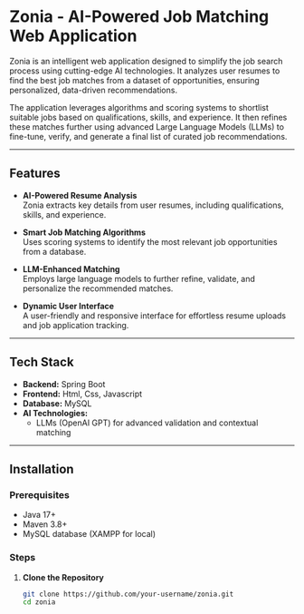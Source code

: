 # Zonia - AI-Powered Job Matching Web Application  

Zonia is an intelligent web application designed to simplify the job search process using cutting-edge AI technologies. It analyzes user resumes to find the best job matches from a dataset of opportunities, ensuring personalized, data-driven recommendations.  

The application leverages algorithms and scoring systems to shortlist suitable jobs based on qualifications, skills, and experience. It then refines these matches further using advanced Large Language Models (LLMs) to fine-tune, verify, and generate a final list of curated job recommendations.  

---

## Features  

- **AI-Powered Resume Analysis**  
  Zonia extracts key details from user resumes, including qualifications, skills, and experience.  

- **Smart Job Matching Algorithms**  
  Uses scoring systems to identify the most relevant job opportunities from a database.  

- **LLM-Enhanced Matching**  
  Employs large language models to further refine, validate, and personalize the recommended matches.  

- **Dynamic User Interface**  
  A user-friendly and responsive interface for effortless resume uploads and job application tracking.  

---

## Tech Stack  

- **Backend:** Spring Boot  
- **Frontend:** Html, Css, Javascript  
- **Database:** MySQL  
- **AI Technologies:**    
  - LLMs (OpenAI GPT) for advanced validation and contextual matching  

---

## Installation  

### Prerequisites  
- Java 17+  
- Maven 3.8+  
- MySQL database (XAMPP for local) 

### Steps  
1. **Clone the Repository**  
   ```bash  
   git clone https://github.com/your-username/zonia.git  
   cd zonia  
